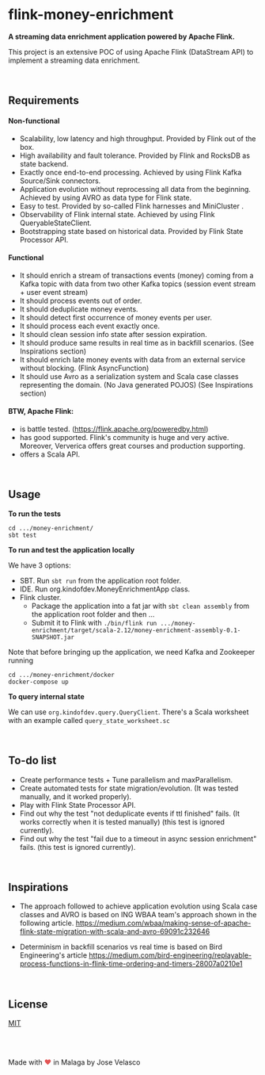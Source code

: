 # flink-money-enrichment
**A streaming data enrichment application powered by Apache Flink.**

This project is an extensive POC of using Apache Flink (DataStream API) to implement a streaming
data enrichment.

<br />
 
## Requirements

#### Non-functional

- Scalability, low latency and high throughput. Provided by Flink out of the box. 
- High availability and fault tolerance. Provided by Flink and RocksDB as state backend.
- Exactly once end-to-end processing. Achieved by using Flink Kafka Source/Sink connectors.
- Application evolution without reprocessing all data from the beginning. Achieved by using AVRO as data type for Flink state.
- Easy to test. Provided by so-called Flink harnesses and MiniCluster .
- Observability of Flink internal state. Achieved by using Flink QueryableStateClient. 
- Bootstrapping state based on historical data. Provided by Flink State Processor API.


#### Functional

- It should enrich a stream of transactions events (money) coming from a Kafka topic with data from two other Kafka topics (session event stream + user event stream) 
- It should process events out of order.
- It should deduplicate money events.
- It should detect first occurrence of money events per user.
- It should process each event exactly once. 
- It should clean session info state after session expiration.  
- It should produce same results in real time as in backfill scenarios. (See Inspirations section)
- It should enrich late money events with data from an external service without blocking. (Flink AsyncFunction)
- It should use Avro as a serialization system and Scala case classes representing the domain. (No Java generated POJOS) (See Inspirations section)


#### BTW, Apache Flink:

- is battle tested. (https://flink.apache.org/poweredby.html)
- has good supported. Flink's community is huge and very active. Moreover, Ververica offers great courses and production supporting.
- offers a Scala API.

<br />

## Usage

**To run the tests**
```
cd .../money-enrichment/
sbt test
```

**To run and test the application locally**

We have 3 options:

- SBT. Run `sbt run` from the application root folder.
- IDE. Run org.kindofdev.MoneyEnrichmentApp class. 
- Flink cluster. 
  * Package the application into a fat jar with `sbt clean assembly` from the application root folder and then ...
  * Submit it to Flink with `./bin/flink run .../money-enrichment/target/scala-2.12/money-enrichment-assembly-0.1-SNAPSHOT.jar`
    
    
Note that before bringing up the application, we need Kafka and Zookeeper running
```
cd .../money-enrichment/docker
docker-compose up
```

**To query internal state**

We can use `org.kindofdev.query.QueryClient`. There's a Scala worksheet with an example called `query_state_worksheet.sc`

<br />

## To-do list

- Create performance tests + Tune parallelism and maxParallelism.
- Create automated tests for state migration/evolution. (It was tested manually, and it worked properly).
- Play with Flink State Processor API. 
- Find out why the test "not deduplicate events if ttl finished" fails. (It works correctly when it is tested manually) (this test is ignored currently).
- Find out why the test "fail due to a timeout in async session enrichment" fails. (this test is ignored currently).

<br />

## Inspirations

- The approach followed to achieve application evolution using Scala case classes and AVRO is based on ING WBAA team's approach shown in the following article.
  https://medium.com/wbaa/making-sense-of-apache-flink-state-migration-with-scala-and-avro-69091c232646
  
- Determinism in backfill scenarios vs real time is based on Bird Engineering's article
https://medium.com/bird-engineering/replayable-process-functions-in-flink-time-ordering-and-timers-28007a0210e1

<br />

## License
[MIT](https://choosealicense.com/licenses/mit/)  

 <br />
 <br />
 
<!-- Example #2 - inline-styled ❤ -->
Made with <span style="color: #e25555;">&#9829;</span> in Malaga by Jose Velasco
